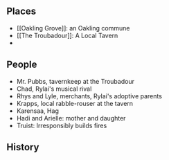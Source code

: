 

## Places
- [[Oakling Grove]]: an Oakling commune 
- [[The Troubadour]]: A Local Tavern
- 
## People
- Mr. Pubbs, tavernkeep at the Troubadour
- Chad, Rylai's musical rival
- Rhys and Lyle, merchants, Rylai's adoptive parents
- Krapps, local rabble-rouser at the tavern
- Karensaa, Hag
- Hadi and Arielle: mother and daughter
- Truist: Irresponsibly builds fires

## History
